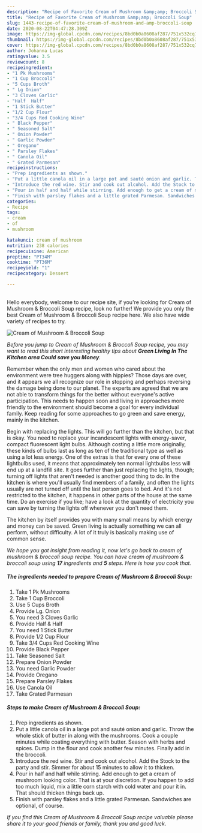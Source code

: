 ```yaml
---
description: "Recipe of Favorite Cream of Mushroom &amp;amp; Broccoli Soup"
title: "Recipe of Favorite Cream of Mushroom &amp;amp; Broccoli Soup"
slug: 1443-recipe-of-favorite-cream-of-mushroom-and-amp-broccoli-soup
date: 2020-08-22T04:47:28.309Z
image: https://img-global.cpcdn.com/recipes/8bd0b0a8608af287/751x532cq70/cream-of-mushroom-broccoli-soup-recipe-main-photo.jpg
thumbnail: https://img-global.cpcdn.com/recipes/8bd0b0a8608af287/751x532cq70/cream-of-mushroom-broccoli-soup-recipe-main-photo.jpg
cover: https://img-global.cpcdn.com/recipes/8bd0b0a8608af287/751x532cq70/cream-of-mushroom-broccoli-soup-recipe-main-photo.jpg
author: Johanna Lucas
ratingvalue: 3.5
reviewcount: 8
recipeingredient:
- "1 Pk Mushrooms"
- "1 Cup Broccoli"
- "5 Cups Broth"
- " Lg Onion"
- "3 Cloves Garlic"
- "Half  Half"
- "1 Stick Butter"
- "1/2 Cup Flour"
- "3/4 Cups Red Cooking Wine"
- " Black Pepper"
- " Seasoned Salt"
- " Onion Powder"
- " Garlic Powder"
- " Oregano"
- " Parsley Flakes"
- " Canola Oil"
- " Grated Parmesan"
recipeinstructions:
- "Prep ingredients as shown."
- "Put a little canola oil in a large pot and sauté onion and garlic. Throw the whole stick of butter in along with the mushrooms. Cook a couple minutes while coating everything with butter. Season with herbs and spices. Dump in the flour and cook another few minutes. Finally add in the broccoli."
- "Introduce the red wine. Stir and cook out alcohol. Add the Stock to the party and stir. Simmer for about 15 minutes to allow it to thicken."
- "Pour in half and half while stirring. Add enough to get a cream of mushroom looking color. That is at your discretion. If you happen to add too much liquid, mix a little corn starch with cold water and pour it in. That should thicken things back up."
- "Finish with parsley flakes and a little grated Parmesan. Sandwiches are optional, of course."
categories:
- Recipe
tags:
- cream
- of
- mushroom

katakunci: cream of mushroom 
nutrition: 238 calories
recipecuisine: American
preptime: "PT34M"
cooktime: "PT36M"
recipeyield: "1"
recipecategory: Dessert

---
```

<br>
Hello everybody, welcome to our recipe site, if you're looking for Cream of Mushroom &amp; Broccoli Soup recipe, look no further! We provide you only the best Cream of Mushroom &amp; Broccoli Soup recipe here. We also have wide variety of recipes to try.
<br>


![Cream of Mushroom &amp; Broccoli Soup](https://img-global.cpcdn.com/recipes/8bd0b0a8608af287/751x532cq70/cream-of-mushroom-broccoli-soup-recipe-main-photo.jpg)

<i>Before you jump to Cream of Mushroom &amp; Broccoli Soup recipe, you may want to read this short interesting healthy tips about 
<strong>Green Living In The Kitchen area Could save you Money</strong>.</i>
</br>

Remember when the only men and women who cared about the environment were tree huggers along with hippies? Those days are over, and it appears we all recognize our role in stopping and perhaps reversing the damage being done to our planet. The experts are agreed that we are not able to transform things for the better without everyone's active participation. This needs to happen soon and living in approaches more friendly to the environment should become a goal for every individual family. Keep reading for some approaches to go green and save energy, mainly in the kitchen.

Begin with replacing the lights. This will go further than the kitchen, but that is okay. You need to replace your incandescent lights with energy-saver, compact fluorescent light bulbs. Although costing a little more originally, these kinds of bulbs last as long as ten of the traditional type as well as using a lot less energy. One of the extras is that for every one of these lightbulbs used, it means that approximately ten normal lightbulbs less will end up at a landfill site. It goes further than just replacing the lights, though; turning off lights that aren't needed is another good thing to do. In the kitchen is where you'll usually find members of a family, and often the lights usually are not turned off until the last person goes to bed. And it's not restricted to the kitchen, it happens in other parts of the house at the same time. Do an exercise if you like; have a look at the quantity of electricity you can save by turning the lights off whenever you don't need them.

The kitchen by itself provides you with many small means by which energy and money can be saved. Green living is actually something we can all perform, without difficulty. A lot of it truly is basically making use of common sense.


<i>We hope you got insight from reading it, now let's go back to cream of mushroom &amp; broccoli soup recipe. You can have cream of mushroom &amp; broccoli soup using <strong>17</strong> ingredients and <strong>5</strong> steps. Here is how you cook that.
</i>

##### The ingredients needed to prepare Cream of Mushroom &amp; Broccoli Soup:

1. Take 1 Pk Mushrooms
1. Take 1 Cup Broccoli
1. Use 5 Cups Broth
1. Provide  Lg. Onion
1. You need 3 Cloves Garlic
1. Provide Half &amp; Half
1. You need 1 Stick Butter
1. Provide 1/2 Cup Flour
1. Take 3/4 Cups Red Cooking Wine
1. Provide  Black Pepper
1. Take  Seasoned Salt
1. Prepare  Onion Powder
1. You need  Garlic Powder
1. Provide  Oregano
1. Prepare  Parsley Flakes
1. Use  Canola Oil
1. Take  Grated Parmesan


##### Steps to make Cream of Mushroom &amp; Broccoli Soup:

1. Prep ingredients as shown.
1. Put a little canola oil in a large pot and sauté onion and garlic. Throw the whole stick of butter in along with the mushrooms. Cook a couple minutes while coating everything with butter. Season with herbs and spices. Dump in the flour and cook another few minutes. Finally add in the broccoli.
1. Introduce the red wine. Stir and cook out alcohol. Add the Stock to the party and stir. Simmer for about 15 minutes to allow it to thicken.
1. Pour in half and half while stirring. Add enough to get a cream of mushroom looking color. That is at your discretion. If you happen to add too much liquid, mix a little corn starch with cold water and pour it in. That should thicken things back up.
1. Finish with parsley flakes and a little grated Parmesan. Sandwiches are optional, of course.


<i>If you find this Cream of Mushroom &amp; Broccoli Soup recipe valuable please share it to your good friends or family, thank you and good luck.</i>
